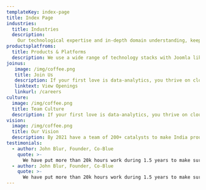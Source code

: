```yaml
---
templateKey: index-page
title: Index Page 
industries:
  title: Industries
  description: 
    Our technological expertise and in-depth domain understanding, keeps you a digital step ahead of others by simplifying complex processes across verticals
productsplatfroms:
  title: Products & Platforms
  description: We use a wide range of technology stacks with Joomla like Angular, PHP, Node, JS with both traditional and NoSQL databases
joinus:
   image: /img/coffee.png
   title: Join Us
   description: If your first love is data-analytics, you thrive on cloud technology and are just a tad competitive then Tekdi is the place for you
   linktext: View Openings
   linkurl: /careers
culture:
  image: /img/coffee.png
  title: Team Culture
  description: If your first love is data-analytics, you thrive on cloud technology and are just a tad competitive then Tekdi is the place for you
vision:
  image: /img/coffee.png
  title: Our Vision
  description: By 2021 have a team of 200+ catalysts to make India proud by serving 10,000+ clients across the world.
testimonials:
  - author: John Blur, Founder, Co-Blue
    quote: >-
      We have put more than 20k hours work during 1.5 years to make sure Tekdi is the most unique website ever 
  - author: John Blur, Founder, Co-Blue
    quote: >-
      We have put more than 20k hours work during 1.5 years to make sure Tekdi is the most unique website ever
---
```

